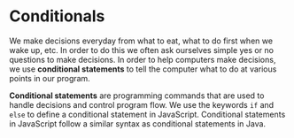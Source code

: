 # Conditionals
We make decisions everyday from what to eat, what to do first when we wake up, etc. In order to do this we often ask ourselves simple yes or no questions to make decisions. In order to help computers make decisions, we use **conditional statements** to tell the computer what to do at various points in our program.

**Conditional statements** are programming commands that are used to handle decisions and control program flow. We use the keywords `if` and `else` to define a conditional statement in JavaScript. Conditional statements in JavaScript follow a similar syntax as conditional statements in Java.